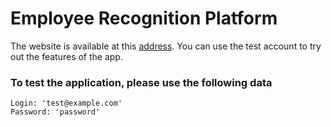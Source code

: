 # Employee Recognition Platform

The website is available at this <a href="https://wiedam-kudo.herokuapp.com">address</a>. You can use the test account to try out the features of the app.

### To test the application, please use the following data
```
Login: 'test@example.com'
Password: 'password'
```
